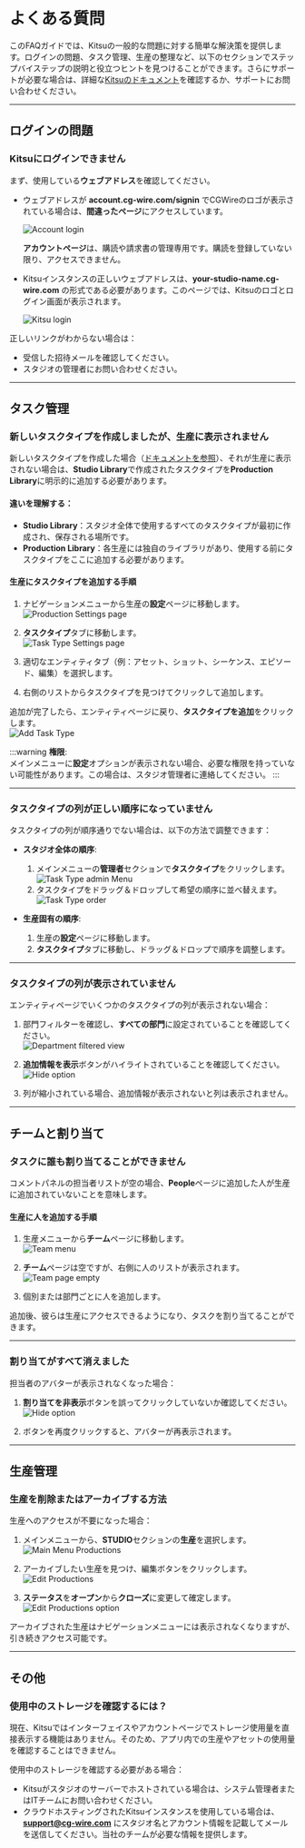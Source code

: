 # よくある質問

このFAQガイドでは、Kitsuの一般的な問題に対する簡単な解決策を提供します。ログインの問題、タスク管理、生産の整理など、以下のセクションでステップバイステップの説明と役立つヒントを見つけることができます。さらにサポートが必要な場合は、詳細な[Kitsuのドキュメント](../configure-kitsu/)を確認するか、サポートにお問い合わせください。

---

## ログインの問題

### Kitsuにログインできません
まず、使用している**ウェブアドレス**を確認してください。

- ウェブアドレスが **account.cg-wire.com/signin** でCGWireのロゴが表示されている場合は、**間違ったページ**にアクセスしています。
  
  ![Account login](../img/getting-started/account_login.png)

  **アカウントページ**は、購読や請求書の管理専用です。購読を登録していない限り、アクセスできません。

- Kitsuインスタンスの正しいウェブアドレスは、**your-studio-name.cg-wire.com** の形式である必要があります。このページでは、Kitsuのロゴとログイン画面が表示されます。

  ![Kitsu login](../img/getting-started/kitsu_login.png)

正しいリンクがわからない場合は：
- 受信した招待メールを確認してください。
- スタジオの管理者にお問い合わせください。

---

## タスク管理

### 新しいタスクタイプを作成しましたが、生産に表示されません
新しいタスクタイプを作成した場合（[ドキュメントを参照](../configure-kitsu/#task-types)）、それが生産に表示されない場合は、**Studio Library**で作成されたタスクタイプを**Production Library**に明示的に追加する必要があります。

#### 違いを理解する：
- **Studio Library**：スタジオ全体で使用するすべてのタスクタイプが最初に作成され、保存される場所です。
- **Production Library**：各生産には独自のライブラリがあり、使用する前にタスクタイプをここに追加する必要があります。

#### 生産にタスクタイプを追加する手順
1. ナビゲーションメニューから生産の**設定**ページに移動します。  
   ![Production Settings page](../img/getting-started/drop_down_menu_setting.png)

2. **タスクタイプ**タブに移動します。  
   ![Task Type Settings page](../img/getting-started/setting_task_add.png)

3. 適切なエンティティタブ（例：アセット、ショット、シーケンス、エピソード、編集）を選択します。  
4. 右側のリストからタスクタイプを見つけてクリックして追加します。

追加が完了したら、エンティティページに戻り、**タスクタイプを追加**をクリックします。  
![Add Task Type](../img/getting-started/add_tasktype.png)

:::warning
**権限**:  
   メインメニューに**設定**オプションが表示されない場合、必要な権限を持っていない可能性があります。この場合は、スタジオ管理者に連絡してください。
:::

---

### タスクタイプの列が正しい順序になっていません
タスクタイプの列が順序通りでない場合は、以下の方法で調整できます：

- **スタジオ全体の順序**:  
  1. メインメニューの**管理者**セクションで**タスクタイプ**をクリックします。  
     ![Task Type admin Menu](../img/getting-started/menu_tasktype.png)
  2. タスクタイプをドラッグ＆ドロップして希望の順序に並べ替えます。  
     ![Task Type order](../img/getting-started/created_task_top.png)

- **生産固有の順序**:  
  1. 生産の**設定**ページに移動します。
  2. **タスクタイプ**タブに移動し、ドラッグ＆ドロップで順序を調整します。

---

### タスクタイプの列が表示されていません
エンティティページでいくつかのタスクタイプの列が表示されない場合：

1. 部門フィルターを確認し、**すべての部門**に設定されていることを確認してください。  
   ![Department filtered view](../img/getting-started/department_filtered_view.png)

2. **追加情報を表示**ボタンがハイライトされていることを確認してください。  
   ![Hide option](../img/getting-started/display_hide_option.png)

3. 列が縮小されている場合、追加情報が表示されないと列は表示されません。

---

## チームと割り当て

### タスクに誰も割り当てることができません
コメントパネルの担当者リストが空の場合、**People**ページに追加した人が生産に追加されていないことを意味します。

#### 生産に人を追加する手順
1. 生産メニューから**チーム**ページに移動します。  
   ![Team menu](../img/getting-started/drop_down_menu_team.png)

2. **チーム**ページは空ですが、右側に人のリストが表示されます。  
   ![Team page empty](../img/getting-started/people_empty.png)

3. 個別または部門ごとに人を追加します。

追加後、彼らは生産にアクセスできるようになり、タスクを割り当てることができます。

---

### 割り当てがすべて消えました
担当者のアバターが表示されなくなった場合：

1. **割り当てを非表示**ボタンを誤ってクリックしていないか確認してください。  
   ![Hide option](../img/getting-started/display_hide_option.png)

2. ボタンを再度クリックすると、アバターが再表示されます。

---

## 生産管理

### 生産を削除またはアーカイブする方法
生産へのアクセスが不要になった場合：

1. メインメニューから、**STUDIO**セクションの**生産**を選択します。  
   ![Main Menu Productions](../img/getting-started/main_menu_production.png)

2. アーカイブしたい生産を見つけ、編集ボタンをクリックします。  
   ![Edit Productions](../img/getting-started/edit_production.png)

3. **ステータス**を**オープン**から**クローズ**に変更して確定します。  
   ![Edit Productions option](../img/getting-started/production_edit_status.png)

アーカイブされた生産はナビゲーションメニューには表示されなくなりますが、引き続きアクセス可能です。

---

## その他

### 使用中のストレージを確認するには？
現在、Kitsuではインターフェイスやアカウントページでストレージ使用量を直接表示する機能はありません。そのため、アプリ内での生産やアセットの使用量を確認することはできません。

使用中のストレージを確認する必要がある場合：
- Kitsuがスタジオのサーバーでホストされている場合は、システム管理者またはITチームにお問い合わせください。
- クラウドホスティングされたKitsuインスタンスを使用している場合は、**support@cg-wire.com** にスタジオ名とアカウント情報を記載してメールを送信してください。当社のチームが必要な情報を提供します。